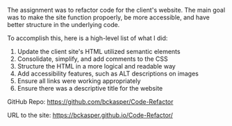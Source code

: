 The assignment was to refactor code for the client's website. The main goal was to make the site function propoerly, be more accessible, and have better structure in the underlying code.

To accomplish this, here is a high-level list of what I did:
1. Update the client site's HTML utilized semantic elements
2. Consolidate, simplify, and add comments to the CSS
3. Structure the HTML in a more logical and readable way
4. Add accessibility features, such as ALT descriptions on images
5. Ensure all links were working appropriately
6. Ensure there was a descriptive title for the website

GitHub Repo: https://github.com/bckasper/Code-Refactor

URL to the site: https://bckasper.github.io/Code-Refactor/
